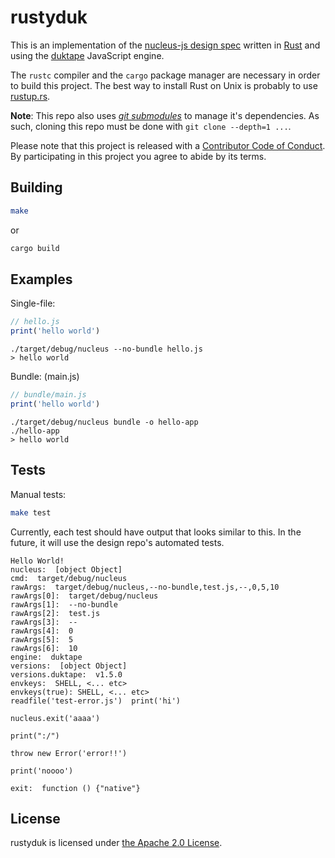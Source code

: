 # rustyduk

This is an implementation of the [nucleus-js design spec](https://github.com/nucleus-js/design) written in [Rust](https://www.rust-lang.org) and using the [duktape](http://duktape.org/) JavaScript engine.

The `rustc` compiler and the `cargo` package manager are necessary in order to build this project. The best way to install Rust on Unix is probably to use [rustup.rs](https://www.rustup.rs/).

**Note**: This repo also uses _[git submodules](https://chrisjean.com/git-submodules-adding-using-removing-and-updating/)_ to manage it's dependencies. As such, cloning this repo must be done with `git clone --depth=1 ...`.

Please note that this project is released with a [Contributor Code of Conduct](Code_of_Conduct.md). By participating in this project you agree to abide by its terms.

## Building

```bash
make
```
or
```bash
cargo build
```

## Examples

Single-file:

```js
// hello.js
print('hello world')
```

```
./target/debug/nucleus --no-bundle hello.js
> hello world
```

Bundle: (main.js)

```js
// bundle/main.js
print('hello world')
```

```
./target/debug/nucleus bundle -o hello-app
./hello-app
> hello world
```

## Tests

Manual tests:

```bash
make test
```

Currently, each test should have output that looks similar to this.
In the future, it will use the design repo's automated tests.

```
Hello World!
nucleus:  [object Object]
cmd:  target/debug/nucleus
rawArgs:  target/debug/nucleus,--no-bundle,test.js,--,0,5,10
rawArgs[0]:  target/debug/nucleus
rawArgs[1]:  --no-bundle
rawArgs[2]:  test.js
rawArgs[3]:  --
rawArgs[4]:  0
rawArgs[5]:  5
rawArgs[6]:  10
engine:  duktape
versions:  [object Object]
versions.duktape:  v1.5.0
envkeys:  SHELL, <... etc>
envkeys(true): SHELL, <... etc>
readfile('test-error.js')  print('hi')

nucleus.exit('aaaa')

print(":/")

throw new Error('error!!')

print('noooo')

exit:  function () {"native"}
```

## License

rustyduk is licensed under [the Apache 2.0 License](LICENSE).

